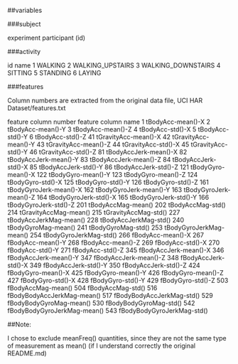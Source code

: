 ##variables

###subject

experiment participant (id)

###activity

id	name
1	WALKING
2	WALKING_UPSTAIRS
3	WALKING_DOWNSTAIRS
4	SITTING
5	STANDING
6	LAYING

###features

Column numbers are extracted from the original data file, UCI HAR Dataset/features.txt

feature column number	feature column name
1	tBodyAcc-mean()-X
2	tBodyAcc-mean()-Y
3	tBodyAcc-mean()-Z
4	tBodyAcc-std()-X
5	tBodyAcc-std()-Y
6	tBodyAcc-std()-Z
41	tGravityAcc-mean()-X
42	tGravityAcc-mean()-Y
43	tGravityAcc-mean()-Z
44	tGravityAcc-std()-X
45	tGravityAcc-std()-Y
46	tGravityAcc-std()-Z
81	tBodyAccJerk-mean()-X
82	tBodyAccJerk-mean()-Y
83	tBodyAccJerk-mean()-Z
84	tBodyAccJerk-std()-X
85	tBodyAccJerk-std()-Y
86	tBodyAccJerk-std()-Z
121	tBodyGyro-mean()-X
122	tBodyGyro-mean()-Y
123	tBodyGyro-mean()-Z
124	tBodyGyro-std()-X
125	tBodyGyro-std()-Y
126	tBodyGyro-std()-Z
161	tBodyGyroJerk-mean()-X
162	tBodyGyroJerk-mean()-Y
163	tBodyGyroJerk-mean()-Z
164	tBodyGyroJerk-std()-X
165	tBodyGyroJerk-std()-Y
166	tBodyGyroJerk-std()-Z
201	tBodyAccMag-mean()
202	tBodyAccMag-std()
214	tGravityAccMag-mean()
215	tGravityAccMag-std()
227	tBodyAccJerkMag-mean()
228	tBodyAccJerkMag-std()
240	tBodyGyroMag-mean()
241	tBodyGyroMag-std()
253	tBodyGyroJerkMag-mean()
254	tBodyGyroJerkMag-std()
266	fBodyAcc-mean()-X
267	fBodyAcc-mean()-Y
268	fBodyAcc-mean()-Z
269	fBodyAcc-std()-X
270	fBodyAcc-std()-Y
271	fBodyAcc-std()-Z
345	fBodyAccJerk-mean()-X
346	fBodyAccJerk-mean()-Y
347	fBodyAccJerk-mean()-Z
348	fBodyAccJerk-std()-X
349	fBodyAccJerk-std()-Y
350	fBodyAccJerk-std()-Z
424	fBodyGyro-mean()-X
425	fBodyGyro-mean()-Y
426	fBodyGyro-mean()-Z
427	fBodyGyro-std()-X
428	fBodyGyro-std()-Y
429	fBodyGyro-std()-Z
503	fBodyAccMag-mean()
504	fBodyAccMag-std()
516	fBodyBodyAccJerkMag-mean()
517	fBodyBodyAccJerkMag-std()
529	fBodyBodyGyroMag-mean()
530	fBodyBodyGyroMag-std()
542	fBodyBodyGyroJerkMag-mean()
543	fBodyBodyGyroJerkMag-std()

##Note:

I chose to exclude meanFreq() quantities, since they are not the same type of measurement as mean() (if I understand correctly the original README.md)
